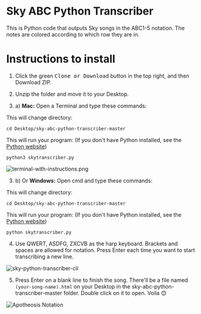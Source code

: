 # Sky ABC Python Transcriber

This is Python code that outputs Sky songs in the ABC1-5 notation. The notes are colored according to which row they are in.

# Instructions to install

1. Click the green <kbd>Clone or Download</kbd> button in the top right, and then Download ZIP.


2. Unzip the folder and move it to your Desktop.

3. a) **Mac:** Open a Terminal and type these commands:

This will change directory:
```
cd Desktop/sky-abc-python-transcriber-master
```

This will run your program: (If you don't have Python installed, see the [Python website](https://python.org))
```
python3 skytranscriber.py
```

![terminal-with-instructions.png](https://github.com/t1-tracey/sky-abc-python-transcriber/blob/master/images/terminal-with-instructions.png)

3. b) Or **Windows:** Open cmd and type these commands:

This will change directory:
```
cd Desktop/sky-abc-python-transcriber-master
```

This will run your program: (If you don't have Python installed, see the [Python website](https://python.org))
```
python skytranscriber.py
```

4. Use QWERT, ASDFG, ZXCVB as the harp keyboard. Brackets and spaces are allowed for notation. Press Enter each time you want to start transcribing a new line.

![sky-python-transcriber-cli](https://github.com/t1-tracey/sky-abc-python-transcriber/blob/master/images/sky-python-transcriber-cli.png)

5. Press Enter on a blank line to finish the song. There'll be a file named `(your-song-name).html` on your Desktop in the sky-abc-python-transcriber-master folder. Double click on it to open. Voila :blush:

![Apotheosis Notation](https://github.com/t1-tracey/sky-abc-python-transcriber/blob/master/images/Apotheosis-intro-notation.png)
